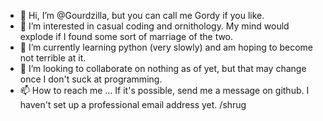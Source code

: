 - 👋 Hi, I’m @Gourdzilla, but you can call me Gordy if you like.
- 👀 I’m interested in casual coding and ornithology. My mind would explode if I found some sort of marriage of the two.
- 🌱 I’m currently learning python (very slowly) and am hoping to become not terrible at it.
- 💞️ I’m looking to collaborate on nothing as of yet, but that may change once I don't suck at programming.
- 📫 How to reach me ... If it's possible, send me a message on github. I haven't set up a professional email address yet. /shrug
